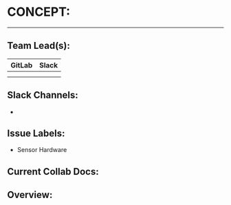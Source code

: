 # CONCEPT:
---
## Team Lead(s):
|GitLab|Slack|
|---|---|
| | |
| | |

## Slack Channels:
-

## Issue Labels:
- Sensor Hardware

## Current Collab Docs:

## Overview:
